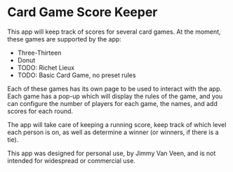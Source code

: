 # Card Game Score Keeper

This app will keep track of scores for several card games. At the moment, these games are supported by the app:

- Three-Thirteen
- Donut
- TODO: Richet Lieux
- TODO: Basic Card Game, no preset rules

Each of these games has its own page to be used to interact with the app. Each game has a pop-up which will display the rules of the game,
and you can configure the number of players for each game, the names, and add scores for each round.

The app will take care of keeping a running score, keep track of which level each person is on, as well as determine a winner (or winners, if
there is a tie).

This app was designed for personal use, by Jimmy Van Veen, and is not intended for widespread or commercial use.
